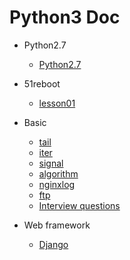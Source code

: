 # Python3 Doc


- Python2.7 
    - [Python2.7](https://github.com/467754239/python)

- 51reboot
    - [lesson01](./lesson00)

- Basic
    - [tail](./tail)
    - [iter](./iter)
    - [signal](./signal)
    - [algorithm](./algorithm)
    - [nginxlog](./nginxlog/)
    - [ftp](./ftp)
    - [Interview questions](./interview_questions)

- Web framework
    - [Django](./django)
